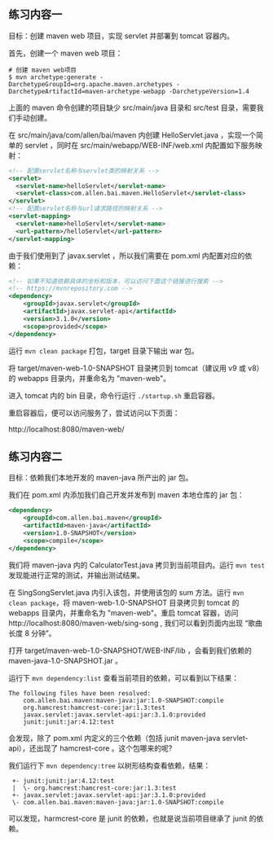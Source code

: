 ## 练习内容一

目标：创建 maven web 项目，实现 servlet 并部署到 tomcat 容器内。

首先，创建一个 maven web 项目：

```shell
# 创建 maven web项目
$ mvn archetype:generate -DarchetypeGroupId=org.apache.maven.archetypes -DarchetypeArtifactId=maven-archetype-webapp -DarchetypeVersion=1.4
```

上面的 maven 命令创建的项目缺少 src/main/java 目录和 src/test 目录，需要我们手动创建。

在 src/main/java/com/allen/bai/maven 内创建 HelloServlet.java ，实现一个简单的 servlet ，同时在 src/main/webapp/WEB-INF/web.xml 内配置如下服务映射：

```XML
<!-- 配置servlet名称与servlet类的映射关系 -->
<servlet>
  <servlet-name>helloServlet</servlet-name>
  <servlet-class>com.allen.bai.maven.HelloServlet</servlet-class>
</servlet>
<!-- 配置servlet名称与url请求路径的映射关系 -->
<servlet-mapping>
  <servlet-name>helloServlet</servlet-name>
  <url-pattern>/helloServlet</url-pattern>
</servlet-mapping>
```

由于我们使用到了 javax.servlet ，所以我们需要在 pom.xml 内配置对应的依赖：

```XML
<!-- 如果不知道依赖具体的坐标和版本，可以访问下面这个链接进行搜索 -->
<!-- https://mvnrepository.com -->
<dependency>
    <groupId>javax.servlet</groupId>
    <artifactId>javax.servlet-api</artifactId>
    <version>3.1.0</version>
    <scope>provided</scope>
</dependency>
```

运行 `mvn clean package` 打包，target 目录下输出 war 包。

将 target/maven-web-1.0-SNAPSHOT 目录拷贝到 tomcat（建议用 v9 或 v8） 的 webapps 目录内，并重命名为 "maven-web"。

进入 tomcat 内的 bin 目录，命令行运行 `./startup.sh` 重启容器。

重启容器后，便可以访问服务了，尝试访问以下页面：

http://localhost:8080/maven-web/

## 练习内容二

目标：依赖我们本地开发的 maven-java 所产出的 jar 包。

我们在 pom.xml 内添加我们自己开发并发布到 maven 本地仓库的 jar 包：

```XML
<dependency>
    <groupId>com.allen.bai.maven</groupId>
    <artifactId>maven-java</artifactId>
    <version>1.0-SNAPSHOT</version>
    <scope>compile</scope>
</dependency>
```

我们将 maven-java 内的 CalculatorTest.java 拷贝到当前项目内。运行 `mvn test` 发现能进行正常的测试，并输出测试结果。

在 SingSongServlet.java 内引入该包，并使用该包的 sum 方法。运行 `mvn clean package`，将 maven-web-1.0-SNAPSHOT 目录拷贝到 tomcat 的 webapps 目录内，并重命名为 "maven-web"。重启 tomcat 容器，访问 http://localhost:8080/maven-web/sing-song , 我们可以看到页面内出现 “歌曲长度 8 分钟”。

打开 target/maven-web-1.0-SNAPSHOT/WEB-INF/lib ，会看到我们依赖的 maven-java-1.0-SNAPSHOT.jar 。

运行下 `mvn dependency:list` 查看当前项目的依赖，可以看到以下结果：

```shell
The following files have been resolved:
    com.allen.bai.maven:maven-java:jar:1.0-SNAPSHOT:compile
    org.hamcrest:hamcrest-core:jar:1.3:test
    javax.servlet:javax.servlet-api:jar:3.1.0:provided
    junit:junit:jar:4.12:test
```

会发现，除了 pom.xml 内定义的三个依赖（包括 junit maven-java servlet-api），还出现了 hamcrest-core 。这个包哪来的呢?

我们运行下 `mvn dependency:tree` 以树形结构查看依赖，结果：

```shell
 +- junit:junit:jar:4.12:test
 |  \- org.hamcrest:hamcrest-core:jar:1.3:test
 +- javax.servlet:javax.servlet-api:jar:3.1.0:provided
 \- com.allen.bai.maven:maven-java:jar:1.0-SNAPSHOT:compile
```

可以发现，harmcrest-core 是 junit 的依赖，也就是说当前项目继承了 junit 的依赖。
